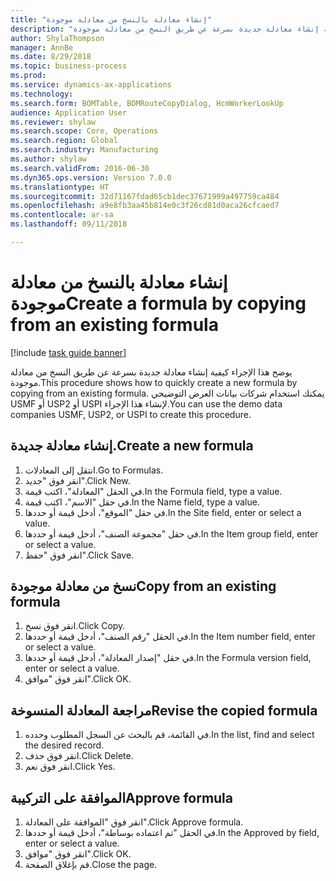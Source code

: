 ```yaml
--- 
title: "إنشاء معادلة بالنسخ من معادلة موجودة"
description: "يوضح هذا الإجراء كيفية إنشاء معادلة جديدة بسرعة عن طريق النسخ من معادلة موجودة."
author: ShylaThompson
manager: AnnBe
ms.date: 8/29/2018
ms.topic: business-process
ms.prod: 
ms.service: dynamics-ax-applications
ms.technology: 
ms.search.form: BOMTable, BOMRouteCopyDialog, HcmWorkerLookUp
audience: Application User
ms.reviewer: shylaw
ms.search.scope: Core, Operations
ms.search.region: Global
ms.search.industry: Manufacturing
ms.author: shylaw
ms.search.validFrom: 2016-06-30
ms.dyn365.ops.version: Version 7.0.0
ms.translationtype: HT
ms.sourcegitcommit: 32d71167fdad65cb1dec37671999a497759ca484
ms.openlocfilehash: a9e8fb3aa45b814e0c3f26cd81d0aca26cfcaed7
ms.contentlocale: ar-sa
ms.lasthandoff: 09/11/2018

---
```

# <a name="create-a-formula-by-copying-from-an-existing-formula"></a><span data-ttu-id="6b2f2-103">إنشاء معادلة بالنسخ من معادلة موجودة</span><span class="sxs-lookup"><span data-stu-id="6b2f2-103">Create a formula by copying from an existing formula</span></span>

[!include [task guide banner](../../includes/task-guide-banner.md)]

<span data-ttu-id="6b2f2-104">يوضح هذا الإجراء كيفية إنشاء معادلة جديدة بسرعة عن طريق النسخ من معادلة موجودة.</span><span class="sxs-lookup"><span data-stu-id="6b2f2-104">This procedure shows how to quickly create a new formula by copying from an existing formula.</span></span> <span data-ttu-id="6b2f2-105">يمكنك استخدام شركات بيانات العرض التوضيحي USMF أو USP2 أو USPI لإنشاء هذا الإجراء.</span><span class="sxs-lookup"><span data-stu-id="6b2f2-105">You can use the demo data companies USMF, USP2, or USPI to create this procedure.</span></span>


## <a name="create-a-new-formula"></a><span data-ttu-id="6b2f2-106">إنشاء معادلة جديدة.</span><span class="sxs-lookup"><span data-stu-id="6b2f2-106">Create a new formula</span></span>
1. <span data-ttu-id="6b2f2-107">انتقل إلى المعادلات.</span><span class="sxs-lookup"><span data-stu-id="6b2f2-107">Go to Formulas.</span></span>
2. <span data-ttu-id="6b2f2-108">انقر فوق "جديد".</span><span class="sxs-lookup"><span data-stu-id="6b2f2-108">Click New.</span></span>
3. <span data-ttu-id="6b2f2-109">في الحقل "المعادلة"، اكتب قيمة.</span><span class="sxs-lookup"><span data-stu-id="6b2f2-109">In the Formula field, type a value.</span></span>
4. <span data-ttu-id="6b2f2-110">في حقل "الاسم"، اكتب قيمة.</span><span class="sxs-lookup"><span data-stu-id="6b2f2-110">In the Name field, type a value.</span></span>
5. <span data-ttu-id="6b2f2-111">في حقل "الموقع"، أدخل قيمة أو حددها.</span><span class="sxs-lookup"><span data-stu-id="6b2f2-111">In the Site field, enter or select a value.</span></span>
6. <span data-ttu-id="6b2f2-112">في حقل "مجموعة الصنف"، أدخل قيمة أو حددها.</span><span class="sxs-lookup"><span data-stu-id="6b2f2-112">In the Item group field, enter or select a value.</span></span>
7. <span data-ttu-id="6b2f2-113">انقر فوق "حفظ".</span><span class="sxs-lookup"><span data-stu-id="6b2f2-113">Click Save.</span></span>

## <a name="copy-from-an-existing-formula"></a><span data-ttu-id="6b2f2-114">نسخ من معادلة موجودة</span><span class="sxs-lookup"><span data-stu-id="6b2f2-114">Copy from an existing formula</span></span>
1. <span data-ttu-id="6b2f2-115">انقر فوق نسخ.</span><span class="sxs-lookup"><span data-stu-id="6b2f2-115">Click Copy.</span></span>
2. <span data-ttu-id="6b2f2-116">في الحقل "رقم الصنف"، أدخل قيمة أو حددها.</span><span class="sxs-lookup"><span data-stu-id="6b2f2-116">In the Item number field, enter or select a value.</span></span>
3. <span data-ttu-id="6b2f2-117">في حقل "إصدار المعادلة"، أدخل قيمة أو حددها.</span><span class="sxs-lookup"><span data-stu-id="6b2f2-117">In the Formula version field, enter or select a value.</span></span>
4. <span data-ttu-id="6b2f2-118">انقر فوق "موافق".</span><span class="sxs-lookup"><span data-stu-id="6b2f2-118">Click OK.</span></span>

## <a name="revise-the-copied-formula"></a><span data-ttu-id="6b2f2-119">مراجعة المعادلة المنسوخة</span><span class="sxs-lookup"><span data-stu-id="6b2f2-119">Revise the copied formula</span></span>
1. <span data-ttu-id="6b2f2-120">في القائمة، قم بالبحث عن السجل المطلوب وحدده.</span><span class="sxs-lookup"><span data-stu-id="6b2f2-120">In the list, find and select the desired record.</span></span>
2. <span data-ttu-id="6b2f2-121">انقر فوق حذف.</span><span class="sxs-lookup"><span data-stu-id="6b2f2-121">Click Delete.</span></span>
3. <span data-ttu-id="6b2f2-122">انقر فوق نعم.</span><span class="sxs-lookup"><span data-stu-id="6b2f2-122">Click Yes.</span></span>

## <a name="approve-formula"></a><span data-ttu-id="6b2f2-123">الموافقة على التركيبة</span><span class="sxs-lookup"><span data-stu-id="6b2f2-123">Approve formula</span></span>
1. <span data-ttu-id="6b2f2-124">انقر فوق "الموافقة على المعادلة".</span><span class="sxs-lookup"><span data-stu-id="6b2f2-124">Click Approve formula.</span></span>
2. <span data-ttu-id="6b2f2-125">في الحقل "تم اعتماده بوساطة"، أدخل قيمة أو حددها.</span><span class="sxs-lookup"><span data-stu-id="6b2f2-125">In the Approved by field, enter or select a value.</span></span>
3. <span data-ttu-id="6b2f2-126">انقر فوق "موافق".</span><span class="sxs-lookup"><span data-stu-id="6b2f2-126">Click OK.</span></span>
4. <span data-ttu-id="6b2f2-127">قم بإغلاق الصفحة.</span><span class="sxs-lookup"><span data-stu-id="6b2f2-127">Close the page.</span></span>


